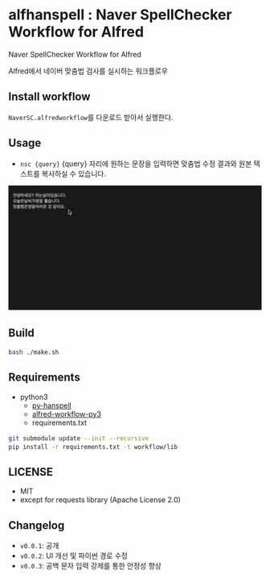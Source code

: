 alfhanspell : Naver SpellChecker Workflow for Alfred
==============

Naver SpellChecker Workflow for Alfred

Alfred에서 네이버 맞춤법 검사를 실시하는 워크플로우

Install workflow
--------------
 `NaverSC.alfredworkflow`를 다운로드 받아서 실행한다.

Usage
--------------
* `nsc {query}` {query} 자리에 원하는 문장을 입력하면 맞춤법 수정 결과와 원본 텍스트를 복사하실 수 있습니다.

![](./nsc_test.gif)

Build
--------------
```bash
bash ./make.sh
```

Requirements
--------------

* python3
  * [py-hanspell](https://github.com/ssut/py-hanspell.git)
  * [alfred-workflow-py3](https://github.com/kw-lee/alfred-workflow-py3.git)
  * requirements.txt

```bash
git submodule update --init --recursive
pip install -r requirements.txt -t workflow/lib
```

LICENSE
--------------
 - MIT
 - except for requests library (Apache License 2.0)


Changelog
--------------

- `v0.0.1`: 공개
- `v0.0.2`: UI 개선 및 파이썬 경로 수정
- `v0.0.3`: 공백 문자 입력 강제를 통한 안정성 향상